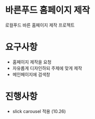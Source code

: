 # 바른푸드 홈페이지 제작
 로컬푸드 바른 홈페이지 제작 프로젝트

# 요구사항
- 홈페이지 제작을 요청
- 자유롭게 디자인하되 주제에 맞게 제작
- 메인페이지에 검색창

# 진행사항
- slick carousel 적용 (10.26)